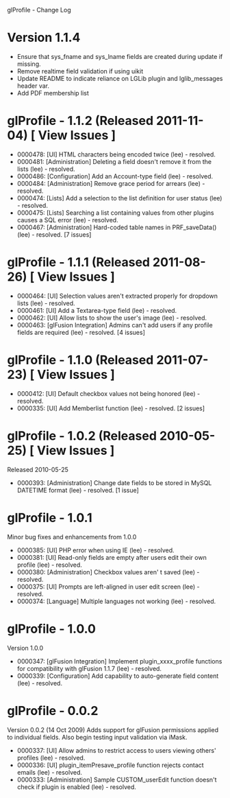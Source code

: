 glProfile - Change Log

Version 1.1.4
=============
- Ensure that sys_fname and sys_lname fields are created during update if missing.
- Remove realtime field validation if using uikit
- Update README to indicate reliance on LGLib plugin and lglib_messages header var.
- Add PDF membership list

glProfile - 1.1.2 (Released 2011-11-04) [ View Issues ]
=======================================
- 0000478: [UI] HTML characters being encoded twice (lee) - resolved.
- 0000481: [Administration] Deleting a field doesn't remove it from the lists (lee) - resolved.
- 0000486: [Configuration] Add an Account-type field (lee) - resolved.
- 0000484: [Administration] Remove grace period for arrears (lee) - resolved.
- 0000474: [Lists] Add a selection to the list definition for user status (lee) - resolved.
- 0000475: [Lists] Searching a list containing values from other plugins causes a SQL error (lee) - resolved.
- 0000467: [Administration] Hard-coded table names in PRF_saveData() (lee) - resolved.
[7 issues]

glProfile - 1.1.1 (Released 2011-08-26) [ View Issues ]
=======================================
- 0000464: [UI] Selection values aren't extracted properly for dropdown lists (lee) - resolved.
- 0000461: [UI] Add a Textarea-type field (lee) - resolved.
- 0000462: [UI] Allow lists to show the user's image (lee) - resolved.
- 0000463: [glFusion Integration] Admins can't add users if any profile fields are required (lee) - resolved.
[4 issues]

glProfile - 1.1.0 (Released 2011-07-23) [ View Issues ]
=======================================
- 0000412: [UI] Default checkbox values not being honored (lee) - resolved.
- 0000335: [UI] Add Memberlist function (lee) - resolved.
[2 issues]

glProfile - 1.0.2 (Released 2010-05-25) [ View Issues ]
=======================================

Released 2010-05-25

- 0000393: [Administration] Change date fields to be stored in MySQL DATETIME format (lee) - resolved.
[1 issue]

glProfile - 1.0.1
=================

Minor bug fixes and enhancements from 1.0.0

- 0000385: [UI] PHP error when using IE (lee) - resolved.
- 0000381: [UI] Read-only fields are empty after users edit their own profile (lee) - resolved.
- 0000380: [Administration] Checkbox values aren' t saved (lee) - resolved.
- 0000375: [UI] Prompts are left-aligned in user edit screen (lee) - resolved.
- 0000374: [Language] Multiple languages not working (lee) - resolved.


glProfile - 1.0.0
=================

Version 1.0.0

- 0000347: [glFusion Integration] Implement plugin_xxxx_profile functions for compatibility with glFusion 1.1.7 (lee) - resolved.
- 0000339: [Configuration] Add capability to auto-generate field content (lee) - resolved.


glProfile - 0.0.2
=================

Version 0.0.2 (14 Oct 2009)
Adds support for glFusion permissions applied to individual fields. Also begin testing input validation via iMask.

- 0000337: [UI] Allow admins to restrict access to users viewing others' profiles (lee) - resolved.
- 0000336: [UI] plugin_itemPresave_profile function rejects contact emails (lee) - resolved.
- 0000333: [Administration] Sample CUSTOM_userEdit function doesn't check if plugin is enabled (lee) - resolved.


